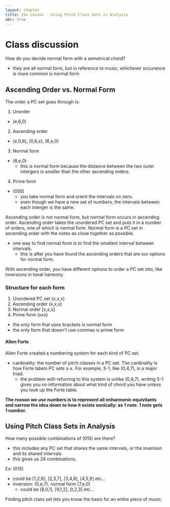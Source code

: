 ```yaml
---
layout: chapter
title: 23e Lesson - Using Pitch Class Sets in Analysis
abc: true
---
```


# Class discussion
How do you decide normal form with a semetrical chord?
- they are all normal form, but in reference to music, whichever occurence is more common is normal form

## Ascending Order vs. Normal Form
The order a PC set goes through is:
1. Unorder
  - (e,6,0)
2. Ascending order
  - (e,0,6), (0,6,e), (6,e,0)
3. Normal form
  - (6,e,0)
    - this is normal form because the distance between the two outer intergers is smaller than the other ascending orders.
4. Prime form
  - (056)
    - you take normal form and orient the intervals on zero.
    - even though we have a new set of numbers, the intervals between each interger is the same.
    
Ascending order is not normal form, but normal form occurs in ascending order. 
Ascending order takes the unordered PC set and puts it in a number of orders, one of which is normal form.
Normal form is a PC set in ascending order with the notes as close together as possible.
  - one way to find normal form is to find the smallest interval between intervals.
    - this is after you have found the ascending orders that are our options for normal form. 
    
With ascending order, you have different options to order a PC set into, like inversions in tonal harmony. 

### Structure for each form
1. Unordered PC set (x,x,x)
2. Ascending order (x,x,x)
3. Normal order [x,x,x]
4. Prime form (xxx)
  - the only form that uses brackets is normal form
  - the only form that doesn't use commas is prime form
  
#### Allen Forte
Allen Forte created a numbering system for each kind of PC set.
- cardinality: the number of pitch classes in a PC set. 
The cardinality is how Forte labels PC sets x-x.
For example, 5-1, like (0,4,7), is a major triad.
  - the problem with refurring to this system is unlike (0,4,7), writing 5-1 gives you no information about what kind of chord you have unless you look up the Forte table. 

**The reason we use numbers is to represent all enharmonic equivilants and narrow the idea down to how it exists sonically: as 1 note. 1 note gets 1 number.**

## Using Pitch Class Sets in Analysis

How many possible combinations of (015) are there?
- this includes any PC set that shares the same intervals, or the inversion and its shared intervals
- this gives us 24 combinations. 

Ex: (015)
- could be [1,2,6], [2,3,7], [3,4,8], [4,5,9] etc...
- inversion: (0,e,7), normal form [7,e,0]
  - could be [8,0,1], [9,1,2], [t,2,3] etc...

Finding pitch class set lets you know the basis for an entire piece of music. 

